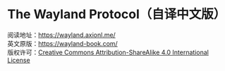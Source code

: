 # The Wayland Protocol（自译中文版）

阅读地址：https://wayland.axionl.me/  
英文原版：https://wayland-book.com/  
版权许可：[Creative Commons Attribution-ShareAlike 4.0 International License](http://creativecommons.org/licenses/by-sa/4.0/)
